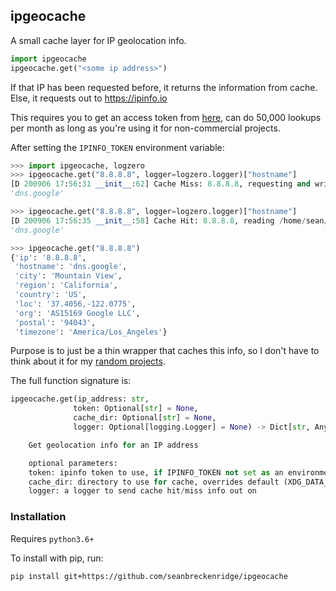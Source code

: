 ## ipgeocache

A small cache layer for IP geolocation info.

```python
import ipgeocache
ipgeocache.get("<some ip address>")
```

If that IP has been requested before, it returns the information from cache. Else, it requests out to <https://ipinfo.io>

This requires you to get an access token from [here](https://ipinfo.io/signup), can do 50,000 lookups per month as long as you're using it for non-commercial projects.

After setting the `IPINFO_TOKEN` environment variable:

```python
>>> import ipgeocache, logzero
>>> ipgeocache.get("8.8.8.8", logger=logzero.logger)["hostname"]
[D 200906 17:56:31 __init__:62] Cache Miss: 8.8.8.8, requesting and writing to /home/sean/.local/share/ipgeocache/8.8.8.8
'dns.google'

>>> ipgeocache.get("8.8.8.8", logger=logzero.logger)["hostname"]
[D 200906 17:56:35 __init__:58] Cache Hit: 8.8.8.8, reading /home/sean/.local/share/ipgeocache/8.8.8.8
'dns.google'

>>> ipgeocache.get("8.8.8.8")
{'ip': '8.8.8.8',
 'hostname': 'dns.google',
 'city': 'Mountain View',
 'region': 'California',
 'country': 'US',
 'loc': '37.4056,-122.0775',
 'org': 'AS15169 Google LLC',
 'postal': '94043',
 'timezone': 'America/Los_Angeles'}
```

Purpose is to just be a thin wrapper that caches this info, so I don't have to think about it for my [random projects](https://github.com/seanbreckenridge/HPI#readme).

The full function signature is:

```python
ipgeocache.get(ip_address: str,
              token: Optional[str] = None,
              cache_dir: Optional[str] = None,
              logger: Optional[logging.Logger] = None) -> Dict[str, Any]

    Get geolocation info for an IP address

    optional parameters:
    token: ipinfo token to use, if IPINFO_TOKEN not set as an environment variable
    cache_dir: directory to use for cache, overrides default (XDG_DATA_DIR/ipgeocache) if given
    logger: a logger to send cache hit/miss info out on
```

### Installation

Requires `python3.6+`

To install with pip, run:

    pip install git+https://github.com/seanbreckenridge/ipgeocache

